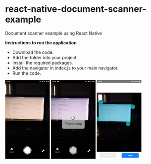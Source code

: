 # react-native-document-scanner-example
Document scanner example using React Native

<b>Instructions to run the application</b>
* Download the code.
* Add the folder into your project.
* Install the required packages.
* Add the navigator in index.js to your main navigator. 
* Run the code.

![Camera screen](assets/camera.png)
![Processing screen](assets/processing.png)
![Crop screen](assets/crop.png)